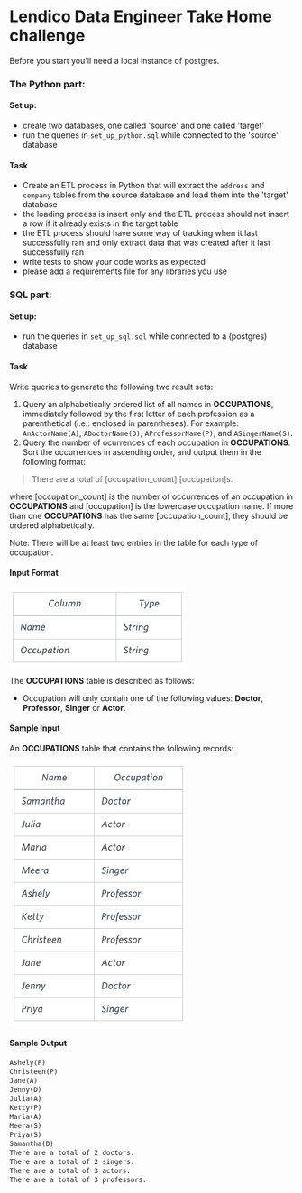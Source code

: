 # Lendico Data Engineer Take Home challenge

Before you start you'll need a local instance of postgres.
 

 
### The Python part:

#### Set up:
- create two databases, one called 'source' and one called 'target'
- run the queries in `set_up_python.sql` while connected to the 'source' database

#### Task
- Create an ETL process in Python that will extract the `address` and `company` tables from the source database and load them into the 'target' database
- the loading process is insert only and the ETL process should not insert a row if it already exists in the target table
- the ETL process should have some way of tracking when it last successfully ran and only extract data that was created after it last successfully ran
- write tests to show your code works as expected
- please add a requirements file for any libraries you use


### SQL part:

#### Set up:

- run the queries in `set_up_sql.sql` while connected to a (postgres) database

#### Task

Write queries to generate the following two result sets:

1. Query an alphabetically ordered list of all names in __OCCUPATIONS__, immediately followed by the first letter of each profession as a parenthetical (i.e.: enclosed in parentheses). For example: `AnActorName(A)`, `ADoctorName(D)`, `AProfessorName(P)`, and `ASingerName(S)`.
2. Query the number of ocurrences of each occupation in __OCCUPATIONS__. Sort the occurrences in ascending order, and output them in the following format:

> There are a total of [occupation_count] [occupation]s.
    
where [occupation_count] is the number of occurrences of an occupation in __OCCUPATIONS__ and [occupation] is the lowercase occupation name. If more than one __OCCUPATIONS__ has the same [occupation_count], they should be ordered alphabetically.

Note: There will be at least two entries in the table for each type of occupation.

#### Input Format

![occupation_ddl ](images/occupation_ddl.png)


The __OCCUPATIONS__ table is described as follows:  
- Occupation will only contain one of the following values: __Doctor__, __Professor__, __Singer__ or __Actor__.

#### Sample Input

An __OCCUPATIONS__ table that contains the following records:

![occupations](images/occupations.png)


#### Sample Output

    Ashely(P)
    Christeen(P)
    Jane(A)
    Jenny(D)
    Julia(A)
    Ketty(P)
    Maria(A)
    Meera(S)
    Priya(S)
    Samantha(D)
    There are a total of 2 doctors.
    There are a total of 2 singers.
    There are a total of 3 actors.
    There are a total of 3 professors.    
    

